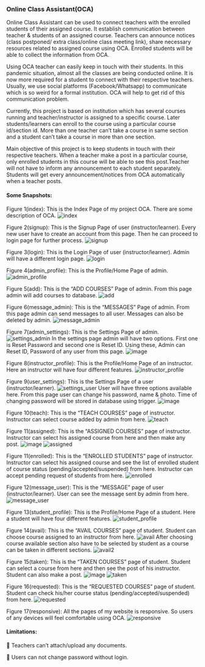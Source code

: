 ### Online Class Assistant(OCA)
Online Class Assistant can be used to connect teachers with the enrolled students of their assigned course. It establish communication between teacher & students of an assigned course. Teachers can announce notices (class postponed/ extra class/online class meeting link), share necessary resources related to assigned course using OCA. Enrolled students will be able to collect the information from OCA.

Using OCA teacher can easily keep in touch with their students. In this pandemic situation, almost all the classes are being conducted online. It is now more required for a student to connect with their respective teachers. Usually, we use social platforms (Facebook/Whatsapp) to communicate which is so weird for a formal institution. OCA will help to get rid of this communication problem.

Currently, this project is based on institution which has several courses running and teacher/instructor is assigned to a specific course. Later students/learners can enroll to the course using a particular course id/section id. More than one teacher can’t take a course in same section and a student can’t take a course in more than one section.

Main objective of this project is to keep students in touch with their respective teachers. When a teacher make a post in a particular course, only enrolled students in this course will be able to see this post.Teacher will not have to inform any announcement to each student separately. Students will get every announcement/notices from OCA automatically when a teacher posts.

#### Some Snapshots:
Figure 1(index): This is the Index Page of my project OCA. There are some description of OCA.
![index ](https://user-images.githubusercontent.com/63364024/124305523-07a12000-db87-11eb-98c6-95ada3357225.png)

Figure 2(signup): This is the Signup Page of user (instructor/learner). Every new user have to create an account from this page. Then he can proceed to login page for further process.
![signup](https://user-images.githubusercontent.com/63364024/124305830-6d8da780-db87-11eb-851d-e84dc26d2427.png)

Figure 3(login): This is the Login Page of user (instructor/learner). Admin will have a different login page.
![login](https://user-images.githubusercontent.com/63364024/124305963-9b72ec00-db87-11eb-96b8-e90323df16d9.png)

Figure 4(admin_profile): This is the Profile/Home Page of admin.
![admin_profile](https://user-images.githubusercontent.com/63364024/124306071-be050500-db87-11eb-9e34-2cdb0afaf3df.png)

Figure 5(add): This is the “ADD COURSES” Page of admin. From this page admin will add 
courses to database.
![add](https://user-images.githubusercontent.com/63364024/124306227-eee53a00-db87-11eb-8ba4-51d598cd09e5.png)

Figure 6(message_admin): This is the “MESSAGES” Page of admin. From this page admin can send messages to all user. Messages can also be deleted by admin.
![message_admin](https://user-images.githubusercontent.com/63364024/124306314-0c1a0880-db88-11eb-9f79-49bb7e840351.png)

Figure 7(admin_settings): This is the Settings Page of admin.
![settings_admin](https://user-images.githubusercontent.com/63364024/124306387-23f18c80-db88-11eb-8c42-14c81d21ea9f.png)
In the settings page admin will have two options. First one is Reset Password and second one is Reset ID. Using these, Admin can Reset ID, Password of any user from this page.
![image](https://user-images.githubusercontent.com/63364024/124306691-8f3b5e80-db88-11eb-84d0-7148c4fcd918.png)

Figure 8(instructor_profile): This is the Profile/Home Page of an instructor. Here an instructor will have four different features.
![instructor_profile](https://user-images.githubusercontent.com/63364024/124306812-bbef7600-db88-11eb-924c-d6010dc83237.png)

Figure 9(user_settings): This is the Settings Page of a user (instructor/learner).
![settings_user](https://user-images.githubusercontent.com/63364024/124306897-d75a8100-db88-11eb-81b3-92b99c305f8b.png)
User will have three options available here. From this page user can change his password, name & photo. Time of changing password will be stored in database using trigger.
![image](https://user-images.githubusercontent.com/63364024/124306968-f22cf580-db88-11eb-8359-9fb012548373.png)

Figure 10(teach): This is the “TEACH COURSES” page of instructor. Instructor can select course added by admin from here.
![teach](https://user-images.githubusercontent.com/63364024/124307081-1ab4ef80-db89-11eb-9581-6473736532fc.png)

Figure 11(assigned): This is the “ASSIGNED COURSES” page of instructor. Instructor can select his assigned course from here and then make any post.
![image](https://user-images.githubusercontent.com/63364024/124307235-551e8c80-db89-11eb-9061-959bd726af12.png)
![assigned](https://user-images.githubusercontent.com/63364024/124307249-5bad0400-db89-11eb-9e6c-d8b2e5d81749.png)

Figure 11(enrolled): This is the “ENROLLED STUDENTS” page of instructor. Instructor can 
select his assigned course and see the list of enrolled student of course status (pending/accepted/suspended) from here. Instructor can accept pending request of students from here.
![enrolled](https://user-images.githubusercontent.com/63364024/124307316-7c755980-db89-11eb-9fb8-00b4c1e8d68d.png)

Figure 12(message_user): This is the “MESSAGE” page of user (instructor/learner). User can see the message sent by admin from here.
![message_user](https://user-images.githubusercontent.com/63364024/124307390-9616a100-db89-11eb-9fd8-3dfd69b73eea.png)

Figure 13(student_profile): This is the Profile/Home Page of a student. Here a student will have four different features.
![student_profile](https://user-images.githubusercontent.com/63364024/124307689-fefe1900-db89-11eb-9e1e-15051e756290.png)

Figure 14(avail): This is the “AVAIL COURSES” page of student. Student can choose course 
assigned to an instructor from here.
![avail](https://user-images.githubusercontent.com/63364024/124307761-1806ca00-db8a-11eb-9dcd-a68badea8582.png)
After choosing course available section also have to be selected by student as a course can be taken in different sections. 
![avail2](https://user-images.githubusercontent.com/63364024/124307789-2359f580-db8a-11eb-873d-91ea27162635.png)

Figure 15(taken): This is the “TAKEN COURSES” page of student. Student can select a course 
from here and then see the post of his instructor. Student can also make a post.
![image](https://user-images.githubusercontent.com/63364024/124307869-41bff100-db8a-11eb-9838-ddffd16c1334.png)
![taken](https://user-images.githubusercontent.com/63364024/124307905-4ab0c280-db8a-11eb-9c6a-b4bc1d3e32bf.png)

Figure 16(requested): This is the “REQUESTED COURSES” page of student. Student can check 
his/her course status (pending/accepted/suspended) from here.
![requested](https://user-images.githubusercontent.com/63364024/124307943-58664800-db8a-11eb-96b4-2575cefbeb20.png)

Figure 17(responsive): All the pages of my website is responsive. So users of any devices will feel 
comfortable using OCA.
![responsive](https://user-images.githubusercontent.com/63364024/124307989-67e59100-db8a-11eb-8a54-c95782f096ab.png)

#### Limitations:
 Teachers can’t attach/upload any documents.

 Users can not change password without login. 
